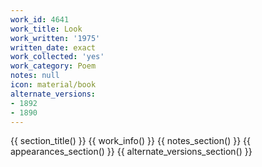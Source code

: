 ```yaml
---
work_id: 4641
work_title: Look
work_written: '1975'
written_date: exact
work_collected: 'yes'
work_category: Poem
notes: null
icon: material/book
alternate_versions:
- 1892
- 1890
---
```


{{ section_title() }}
{{ work_info() }}
{{ notes_section() }}
{{ appearances_section() }}
{{ alternate_versions_section() }}